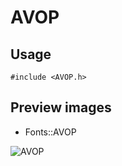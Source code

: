 AVOP
==========

Usage
------

    #include <AVOP.h>

Preview images
--------------
* Fonts::AVOP 

![AVOP](https://raw.githubusercontent.com/DisplayCore/AVOP/master/Preview/AVOP.png)

